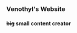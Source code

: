 ### Venothyl's Website

<!--
**venothyl/venothyl** is a ✨ _special_ ✨ repository because its `README.md` (this file) appears on your GitHub profile.--> 

#### ~~big~~ small content creator
